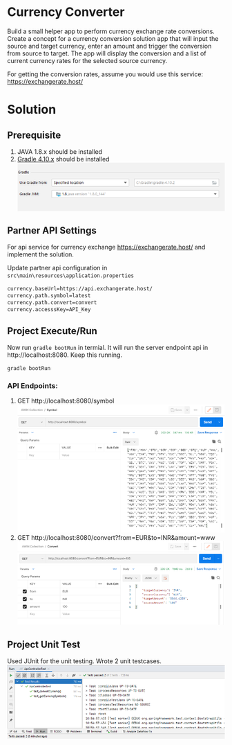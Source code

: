 # Currency Converter

Build a small helper app to perform currency exchange rate conversions. Create a concept for a currency conversion solution app that will input the source and target currency, enter an amount and trigger the conversion from source to target. The app will display the conversion and a list of current currency rates for the selected source currency.

For getting the conversion rates, assume you would use this service: https://exchangerate.host/

# Solution

## Prerequisite
1. JAVA 1.8.x should be installed
2. <a href="https://gradle.org/releases/">Gradle 4.10.x</a> should be installed
![](misc/ProjectSettings.PNG)

## Partner API Settings
For api service for currency exchange https://exchangerate.host/ and implement the solution. 

Update partner api configuration in `src\main\resources\application.properties`

```
currency.baseUrl=https://api.exchangerate.host/
currency.path.symbol=latest
currency.path.convert=convert
currency.accesssKey=API_Key
```
## Project Execute/Run
Now run `gradle bootRun` in termial. It will run the server endpoint api in http://localhost:8080. Keep this running.

```
gradle bootRun
```

### API Endpoints:
1. GET http://localhost:8080/symbol
![](misc/API_Endpoint_CurrencyList.PNG)
2. GET http://localhost:8080/convert?from=EUR&to=INR&amount=www
![](misc/API_Endpoint_CurrencyConversion.PNG)


## Project Unit Test
Used JUnit for the unit testing. Wrote 2 unit testcases.
![](misc/UnitTestResult.PNG)
